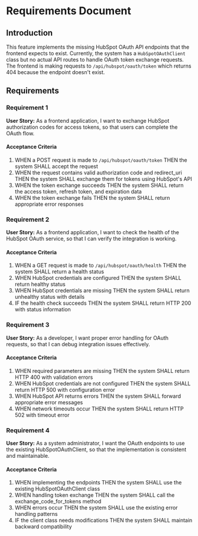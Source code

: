 # Requirements Document

## Introduction

This feature implements the missing HubSpot OAuth API endpoints that the frontend expects to exist. Currently, the system has a `HubSpotOAuthClient` class but no actual API routes to handle OAuth token exchange requests. The frontend is making requests to `/api/hubspot/oauth/token` which returns 404 because the endpoint doesn't exist.

## Requirements

### Requirement 1

**User Story:** As a frontend application, I want to exchange HubSpot authorization codes for access tokens, so that users can complete the OAuth flow.

#### Acceptance Criteria

1. WHEN a POST request is made to `/api/hubspot/oauth/token` THEN the system SHALL accept the request
2. WHEN the request contains valid authorization code and redirect_uri THEN the system SHALL exchange them for tokens using HubSpot's API
3. WHEN the token exchange succeeds THEN the system SHALL return the access token, refresh token, and expiration data
4. WHEN the token exchange fails THEN the system SHALL return appropriate error responses

### Requirement 2

**User Story:** As a frontend application, I want to check the health of the HubSpot OAuth service, so that I can verify the integration is working.

#### Acceptance Criteria

1. WHEN a GET request is made to `/api/hubspot/oauth/health` THEN the system SHALL return a health status
2. WHEN HubSpot credentials are configured THEN the system SHALL return healthy status
3. WHEN HubSpot credentials are missing THEN the system SHALL return unhealthy status with details
4. IF the health check succeeds THEN the system SHALL return HTTP 200 with status information

### Requirement 3

**User Story:** As a developer, I want proper error handling for OAuth requests, so that I can debug integration issues effectively.

#### Acceptance Criteria

1. WHEN required parameters are missing THEN the system SHALL return HTTP 400 with validation errors
2. WHEN HubSpot credentials are not configured THEN the system SHALL return HTTP 500 with configuration error
3. WHEN HubSpot API returns errors THEN the system SHALL forward appropriate error messages
4. WHEN network timeouts occur THEN the system SHALL return HTTP 502 with timeout error

### Requirement 4

**User Story:** As a system administrator, I want the OAuth endpoints to use the existing HubSpotOAuthClient, so that the implementation is consistent and maintainable.

#### Acceptance Criteria

1. WHEN implementing the endpoints THEN the system SHALL use the existing HubSpotOAuthClient class
2. WHEN handling token exchange THEN the system SHALL call the exchange_code_for_tokens method
3. WHEN errors occur THEN the system SHALL use the existing error handling patterns
4. IF the client class needs modifications THEN the system SHALL maintain backward compatibility